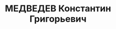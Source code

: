 ---
title: МЕДВЕДЕВ Константин Григорьевич
description: "Род. в 1907, Башкирия, г. Белебей, русский, обр.: среднее, б/п. Белебеевский\
  \ техникум, техник \n  Арестован 17.11.1936. Обв. по ст. 58-8, 58-11. Приговор:\
  \ ВМН. Расстрелян 25.12.1937. \n  Реабилитирован 04.12.1958"
---